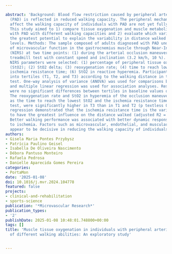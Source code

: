 ---
abstract: 'Background: Blood flow restriction caused by peripheral arterial disease
  (PAD) is reflected in reduced walking capacity. The peripheral mechanisms that may
  affect the walking capacity of individuals with PAD are not yet fully understood.
  This study aimed to 1) compare tissue oxygenation and muscle metabolism of individuals
  with PAD with different walking capacities and 2) evaluate which variables have
  the greatest potential to explain the variability in distance walked between performance
  levels. Methods: The sample composed of adults diagnosed with PAD underwent evaluation
  of microvascular function in the gastrocnemius muscle through Near-Infrared Spectroscopy
  (NIRS) at two time points: (1) during the arterial occlusion maneuver; (2) on a
  treadmill test with constant speed and inclination (3.2 km/h, 10 %). The following
  NIRS parameters were selected: (1) percentage of peripheral tissue oxygen saturation
  (StO2); (2) StO2 delta; (3) reoxygenation rate; (4) time to reach lowest StO2; (5)
  ischemia resistance time; (6) StO2 in reactive hyperemia. Participants were divided
  into tertiles (T1, T2, and T3) according to the walking distance in the treadmill
  test. One-way analysis of variance (ANOVA) was used for comparisons between tertiles
  and multiple linear regression was used for association analyses. Results: There
  were no significant differences between tertiles in baseline values or delta StO2.
  The reoxygenation rate and StO2 in hyperemia of the occlusion maneuver, as well
  as the time to reach the lowest StO2 and the ischemia resistance time in the treadmill
  test, were significantly higher in T3 than in T1 and T2 (p textless 0.05). Linear
  regression demonstrated that the ischemia resistance time is the variable that appears
  to have the greatest influence on the distance walked (adjusted R2 = 0.83). Conclusion:
  Better walking performance was associated with better dynamic response capacity
  to ischemia. Factors such as microvascular, endothelial, and muscular dysfunction
  appear to be decisive in reducing the walking capacity of individuals with PAD.'
authors:
- Gisela Maria Pontes Przybysz
- Patrícia Paulino Geisel
- Isabella De Oliveira Nascimento
- Débora Pantuso Monteiro
- Rafaela Pedrosa
- Danielle Aparecida Gomes Pereira
categories:
- PortaMon
date: '2025-01-08'
doi: 10.1016/j.mvr.2024.104778
featured: false
projects:
- clinical-and-rehabilitation
- sports-science
publication: '*Microvascular Research*'
publication_types:
- '2'
publishDate: 2025-01-08 10:48:01.748800+00:00
tags: []
title: 'Muscle tissue oxygenation in individuals with peripheral arterial disease
  of different walking abilities: An exploratory study'

---
